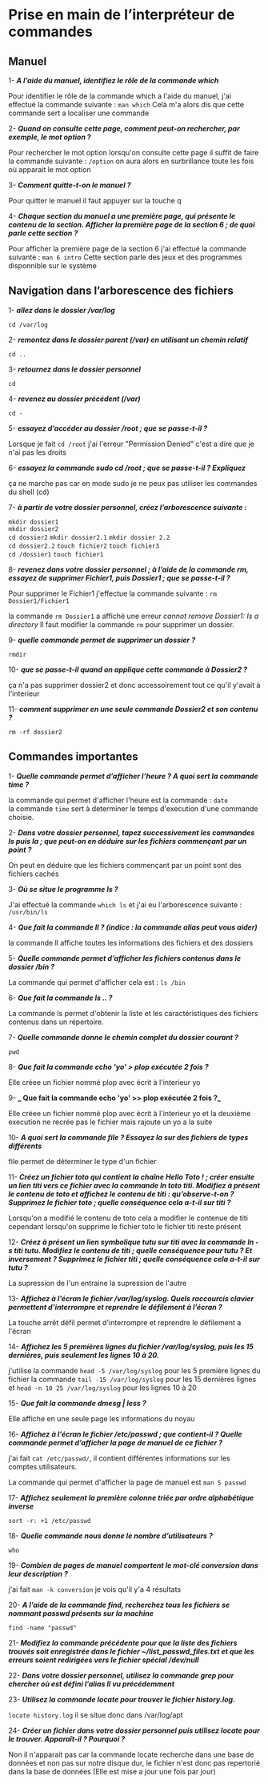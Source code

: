 # Prise en main de l’interpréteur de commandes

## Manuel

1- <b>_A l’aide du manuel, identifiez le rôle de la commande which_</b>

Pour identifier le rôle de la commande which a l'aide du manuel, j'ai effectué la commande suivante :
`man which` 
Celà m'a alors dis que cette commande sert a localiser une commande 

2- <b>_Quand on consulte cette page, comment peut-on rechercher, par exemple, le mot option_ ?</b>
 
Pour rechercher le mot option lorsqu'on consulte cette page il suffit de faire la commande suivante : `/option` on aura alors en surbrillance toute les fois où apparait le mot option 

3- <b>_Comment quitte-t-on le manuel ?_</b>

Pour quitter le manuel il faut appuyer sur la touche q 

4- <b>_Chaque section du manuel a une première page, qui présente le contenu de la section. Afficher la
première page de la section 6 ; de quoi parle cette section ?_</b>

Pour afficher la première page de la section 6 j'ai effectué la commande suivante : `man 6 intro`
Cette section parle des jeux et des programmes disponnible sur le système 

## Navigation dans l’arborescence des fichiers

1- <b>_allez dans le dossier /var/log_</b>

`cd /var/log` 

2- <b>_remontez dans le dossier parent (/var) en utilisant un chemin relatif_</b>

`cd ..`

3- <b>_retournez dans le dossier personnel_</b>

`cd`

4- <b>_revenez au dossier précédent (/var)_</b>

`cd -`

5- <b>_essayez d’accéder au dossier /root ; que se passe-t-il ?_</b>

Lorsque je fait `cd /root` j'ai l'erreur "Permission Denied" c'est a dire que je n'ai pas les droits

6-  <b>_essayez la commande sudo cd /root ; que se passe-t-il ? Expliquez_</b>

ça ne marche pas car en mode sudo je ne peux pas utiliser les commandes du shell (cd)

7-  <b>_à partir de votre dossier personnel, créez l’arborescence suivante :_</b>

`mkdir dossier1` <br> `mkdir dossier2` <br> `cd dossier2` `mkdir dossier2.1` `mkdir dossier 2.2` <br> `cd dossier2.2` `touch fichier2` `touch fichier3` <br> `cd /dossier1` `touch fichier1`

8-  <b>_revenez dans votre dossier personnel ; à l’aide de la commande rm, essayez de supprimer Fichier1, puis
Dossier1 ; que se passe-t-il ?_</b>

Pour supprimer le Fichier1 j'effectue la commande suivante : `rm Dossier1/Fichier1`

la commande `rm Dossier1` a affiché une erreur _cannot remove Dossier1: Is a directory_
Il faut modifier la commande `rm` pour supprimer un dossier.



9-  <b>_quelle commande permet de supprimer un dossier ?_</b>

`rmdir`

10- <b>_que se passe-t-il quand on applique cette commande à Dossier2 ?_</b>

ça n'a pas supprimer dossier2 et donc accessoirement tout ce qu'il y'avait à l'interieur 

11- <b>_comment supprimer en une seule commande Dossier2 et son contenu ?_</b>

`rm -rf dossier2` 

## Commandes importantes 

1- <b>_Quelle commande permet d’afficher l’heure ? A quoi sert la commande time ?_</b>

la commande qui permet d'afficher l'heure est la commande : `date` <br> la commande `time` sert à determiner le temps d'execution d'une commande choisie. 


2- <b>_Dans votre dossier personnel, tapez successivement les commandes ls puis la ; que peut-on en déduire
sur les fichiers commençant par un point ?_</b>

On peut en déduire que les fichiers commençant par un point sont des fichiers cachés 

3- <b>_Où se situe le programme ls ?_</b>

J'ai effectué la commande `which ls` et j'ai eu l'arborescence suivante : `/usr/bin/ls` 

4- <b>_Que fait la commande ll ? (indice : la commande alias peut vous aider)_</b>

la commande ll affiche toutes les informations des fichiers et des dossiers 

5- <b>_Quelle commande permet d’afficher les fichiers contenus dans le dossier /bin ?_</b>

La commande qui permet d'afficher cela est : `ls /bin`

6- <b>_Que fait la commande ls .. ?_</b>

La commande ls permet d'obtenir la liste et les caractéristiques des fichiers contenus dans un répertoire.

7- <b>_Quelle commande donne le chemin complet du dossier courant ?_</b>

`pwd`

8- <b>_Que fait la commande echo 'yo' > plop exécutée 2 fois ?_</b>

Elle créee un fichier nommé plop avec écrit à l'interieur yo 

9- <b>_ Que fait la commande echo 'yo' >> plop exécutée 2 fois ?_</b> 

Elle créee un fichier nommé plop avec écrit à l'interieur yo et la deuxième execution ne recrée pas le fichier mais rajoute un yo a la suite 

10- <b>_A quoi sert la commande file ? Essayez la sur des fichiers de types différents_ </b>

file permet de déterminer le type d'un fichier 

11- <b>_Créez un fichier toto qui contient la chaîne Hello Toto ! ; créer ensuite un lien titi vers ce fichier
avec la commande ln toto titi. Modifiez à présent le contenu de toto et affichez le contenu de titi :
qu’observe-t-on ? Supprimez le fichier toto ; quelle conséquence cela a-t-il sur titi ?_</b>

Lorsqu'on a modifié le contenu de toto cela a modifier le contenue de titi cependant lorsqu'on supprime le fichier toto le fichier titi 
reste présent

12- <b>_Créez à présent un lien symbolique tutu sur titi avec la commande ln -s titi tutu. Modifiez le
contenu de titi ; quelle conséquence pour tutu ? Et inversement ? Supprimez le fichier titi ; quelle
conséquence cela a-t-il sur tutu ?_</b>

La supression de l'un entraine la supression de l'autre 

13- <b>_Affichez à l’écran le fichier /var/log/syslog. Quels raccourcis clavier permettent d’interrompre et
reprendre le défilement à l’écran ?_</b>

La touche arrêt défil permet d'interrompre et reprendre le défilement a l'écran 

14- <b>_Affichez les 5 premières lignes du fichier /var/log/syslog, puis les 15 dernières, puis seulement les
lignes 10 à 20._</b>

j'utilise la commande `head -5 /var/log/syslog` pour les 5 première lignes du fichier 
la commande `tail -15 /var/log/syslog` pour les 15 dernières lignes et `head -n 10 25 /var/log/syslog` pour les lignes 10 à 20

15- <b>_Que fait la commande dmesg | less ?_</b>

Elle affiche en une seule page les informations du noyau 

16- <b>_Affichez à l’écran le fichier /etc/passwd ; que contient-il ? Quelle commande permet d’afficher la page
de manuel de ce fichier ?_</b>

j'ai fait `cat /etc/passwd/`,  il contient différentes informations sur les comptes utilisateurs. 

La commande qui permet d'afficher la page de manuel est `man 5 passwd` 

17- <b>_Affichez seulement la première colonne triée par ordre alphabétique inverse_</b>


`sort -r: +1 /etc/passwd` 


18- <b>_Quelle commande nous donne le nombre d’utilisateurs ?_</b>

`who` 

19- <b>_Combien de pages de manuel comportent le mot-clé conversion dans leur description ?_</b>

j'ai fait `man -k conversion` je vois qu'il y'a 4 résultats

20- <b>_A l’aide de la commande find, recherchez tous les fichiers se nommant passwd présents sur la machine_</b>

`find -name "passwd"` 

21-<b> _Modifiez la commande précédente pour que la liste des fichiers trouvés soit enregistrée dans le fichier
~/list_passwd_files.txt et que les erreurs soient redirigées vers le fichier spécial /dev/null_</b>

22- <b>_Dans votre dossier personnel, utilisez la commande grep pour chercher où est défini l’alias ll vu
précédemment_</b>

23- <b>_Utilisez la commande locate pour trouver le fichier history.log._</b>

`locate history.log` il se situe donc dans /var/log/apt

24- <b>_Créer un fichier dans votre dossier personnel puis utilisez locate pour le trouver. Apparaît-il ? Pourquoi ?_</b>

Non il n'apparait pas car la commande locate recherche dans une base de données et non pas sur notre disque dur, le fichier n'est donc pas repertorié dans la base de données (Elle est mise a jour une fois par jour) 








